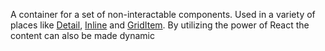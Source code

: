 A container for a set of non-interactable components.
Used in a variety of places like [Detail]($COMPONENT$__DETAIL__), [Inline]($COMPONENT$__INLINE__) and [GridItem]($COMPONENT$__GRID_ITEM__).
By utilizing the power of React the content can also be made dynamic
